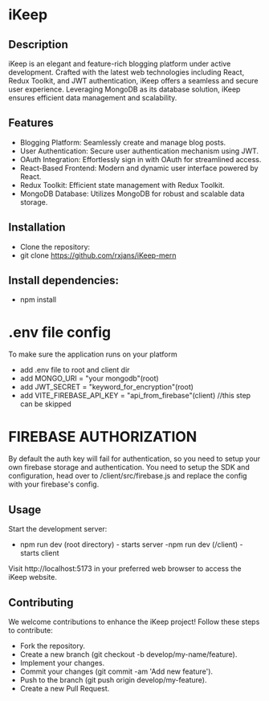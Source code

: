 # iKeep

## Description
iKeep is an elegant and feature-rich blogging platform under active development. Crafted with the latest web technologies including React, Redux Toolkit, and JWT authentication, iKeep offers a seamless and secure user experience. Leveraging MongoDB as its database solution, iKeep ensures efficient data management and scalability.

## Features
- Blogging Platform: Seamlessly create and manage blog posts.
- User Authentication: Secure user authentication mechanism using JWT.
- OAuth Integration: Effortlessly sign in with OAuth for streamlined access.
- React-Based Frontend: Modern and dynamic user interface powered by React.
- Redux Toolkit: Efficient state management with Redux Toolkit.
- MongoDB Database: Utilizes MongoDB for robust and scalable data storage.

## Installation
- Clone the repository:
- git clone https://github.com/rxjans/iKeep-mern

## Install dependencies:

- npm install

# .env file config
To make sure the application runs on your platform
- add .env file to root and client dir
- add MONGO_URI = "your mongodb"(root)
- add JWT_SECRET = "keyword_for_encryption"(root)
- add VITE_FIREBASE_API_KEY = "api_from_firebase"(client) //this step can be skipped 

# FIREBASE AUTHORIZATION
By default the auth key will fail for authentication, so you need to setup your own firebase storage and authentication. You need to setup the SDK and configuration, head over to /client/src/firebase.js and replace the config with your firebase's config.

## Usage
Start the development server:
- npm run dev (root directory) - starts server
-npm run dev (/client) - starts client

Visit http://localhost:5173 in your preferred web browser to access the iKeep website.

## Contributing
We welcome contributions to enhance the iKeep project! Follow these steps to contribute:

- Fork the repository.
- Create a new branch (git checkout -b develop/my-name/feature).
- Implement your changes.
- Commit your changes (git commit -am 'Add new feature').
- Push to the branch (git push origin develop/my-feature).
- Create a new Pull Request.
